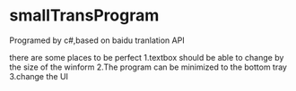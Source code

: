 # smallTransProgram

Programed by c#,based on baidu tranlation API

there are some places to be perfect
1.textbox should be able to change by the size of the winform 
2.The program can be minimized to the bottom tray
3.change the UI
